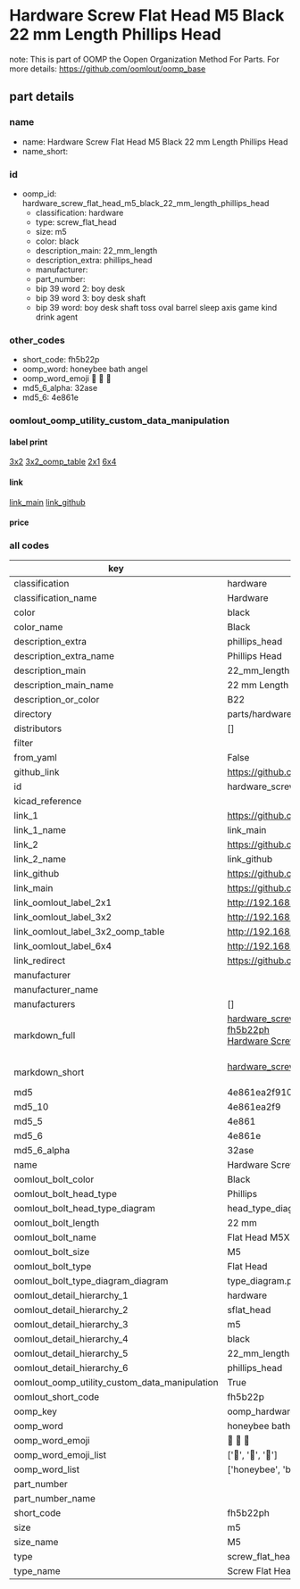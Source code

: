 # Hardware Screw Flat Head M5 Black 22 mm Length Phillips Head  

note: This is part of OOMP the Oopen Organization Method For Parts. For more details: https://github.com/oomlout/oomp_base

##  part details
  







### name
* name: Hardware Screw Flat Head M5 Black 22 mm Length Phillips Head
* name_short: 
### id
* oomp_id: hardware_screw_flat_head_m5_black_22_mm_length_phillips_head
  * classification: hardware
  * type: screw_flat_head
  * size: m5
  * color: black
  * description_main: 22_mm_length
  * description_extra: phillips_head
  * manufacturer: 
  * part_number: 
  * bip 39 word 2: boy desk
  * bip 39 word 3: boy desk shaft
  * bip 39 word: boy desk shaft toss oval barrel sleep axis game kind drink agent

### other_codes
* short_code: fh5b22p
* oomp_word: honeybee bath angel
* oomp_word_emoji :honeybee: :bath: :angel:
* md5_6_alpha: 32ase
* md5_6: 4e861e






### oomlout_oomp_utility_custom_data_manipulation
#### label print
[3x2](http://192.168.1.245:1112/?label=oomp%2032ase)
[3x2_oomp_table](http://192.168.1.108:1112/?label=oomp%2032ase)
[2x1](http://192.168.1.242:1112/?label=oomp%2032ase)
[6x4](http://192.168.1.55:1112/?label=oomp%2032ase)    

#### link

[link_main](https://github.com/oomlout/oomlout_oomp_version_1_messy/tree/main/parts/hardware_screw_flat_head_m5_black_22_mm_length_phillips_head) [link_github](https://github.com/oomlout/oomlout_oomp_version_1_messy/tree/main/parts/hardware_screw_flat_head_m5_black_22_mm_length_phillips_head)                             

#### price







### all codes 
| key | value |  
| --- | --- |  
| classification | hardware |  
| classification_name | Hardware |  
| color | black |  
| color_name | Black |  
| description_extra | phillips_head |  
| description_extra_name | Phillips Head |  
| description_main | 22_mm_length |  
| description_main_name | 22 mm Length |  
| description_or_color | B22 |  
| directory | parts/hardware_screw_flat_head_m5_black_22_mm_length_phillips_head |  
| distributors | [] |  
| filter |  |  
| from_yaml | False |  
| github_link | https://github.com/oomlout/oomlout_oomp_part_src/tree/main/parts/hardware_screw_flat_head_m5_black_22_mm_length_phillips_head |  
| id | hardware_screw_flat_head_m5_black_22_mm_length_phillips_head |  
| kicad_reference |  |  
| link_1 | https://github.com/oomlout/oomlout_oomp_version_1_messy/tree/main/parts/hardware_screw_flat_head_m5_black_22_mm_length_phillips_head |  
| link_1_name | link_main |  
| link_2 | https://github.com/oomlout/oomlout_oomp_version_1_messy/tree/main/parts/hardware_screw_flat_head_m5_black_22_mm_length_phillips_head |  
| link_2_name | link_github |  
| link_github | https://github.com/oomlout/oomlout_oomp_version_1_messy/tree/main/parts/hardware_screw_flat_head_m5_black_22_mm_length_phillips_head |  
| link_main | https://github.com/oomlout/oomlout_oomp_version_1_messy/tree/main/parts/hardware_screw_flat_head_m5_black_22_mm_length_phillips_head |  
| link_oomlout_label_2x1 | http://192.168.1.242:1112/?label=oomp%2032ase |  
| link_oomlout_label_3x2 | http://192.168.1.245:1112/?label=oomp%2032ase |  
| link_oomlout_label_3x2_oomp_table | http://192.168.1.108:1112/?label=oomp%2032ase |  
| link_oomlout_label_6x4 | http://192.168.1.55:1112/?label=oomp%2032ase |  
| link_redirect | https://github.com/oomlout/oomlout_oomp_version_1_messy/tree/main/parts/hardware_screw_flat_head_m5_black_22_mm_length_phillips_head |  
| manufacturer |  |  
| manufacturer_name |  |  
| manufacturers | [] |  
| markdown_full | [hardware_screw_flat_head_m5_black_22_mm_length_phillips_head](none)<br>[fh5b22ph](none)<br>[Hardware Screw Flat Head M5 Black 22 Mm Length Phillips Head](none)<br><br> |  
| markdown_short | [hardware_screw_flat_head_m5_black_22_mm_length_phillips_head](none)<br><br> |  
| md5 | 4e861ea2f910f9644b4ede5b89cef8d5 |  
| md5_10 | 4e861ea2f9 |  
| md5_5 | 4e861 |  
| md5_6 | 4e861e |  
| md5_6_alpha | 32ase |  
| name | Hardware Screw Flat Head M5 Black 22 mm Length Phillips Head |  
| oomlout_bolt_color | Black |  
| oomlout_bolt_head_type | Phillips |  
| oomlout_bolt_head_type_diagram | head_type_diagram.png |  
| oomlout_bolt_length | 22 mm |  
| oomlout_bolt_name | Flat Head M5X22 mm Black (Phillips) |  
| oomlout_bolt_size | M5 |  
| oomlout_bolt_type | Flat Head |  
| oomlout_bolt_type_diagram_diagram | type_diagram.png |  
| oomlout_detail_hierarchy_1 | hardware |  
| oomlout_detail_hierarchy_2 | sflat_head |  
| oomlout_detail_hierarchy_3 | m5 |  
| oomlout_detail_hierarchy_4 | black |  
| oomlout_detail_hierarchy_5 | 22_mm_length |  
| oomlout_detail_hierarchy_6 | phillips_head |  
| oomlout_oomp_utility_custom_data_manipulation | True |  
| oomlout_short_code | fh5b22p |  
| oomp_key | oomp_hardware_screw_flat_head_m5_black_22_mm_length_phillips_head |  
| oomp_word | honeybee bath angel |  
| oomp_word_emoji | :honeybee: :bath: :angel: |  
| oomp_word_emoji_list | [':honeybee:', ':bath:', ':angel:'] |  
| oomp_word_list | ['honeybee', 'bath', 'angel'] |  
| part_number |  |  
| part_number_name |  |  
| short_code | fh5b22ph |  
| size | m5 |  
| size_name | M5 |  
| type | screw_flat_head |  
| type_name | Screw Flat Head |  
